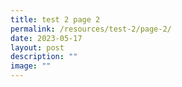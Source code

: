 ```yaml
---
title: test 2 page 2
permalink: /resources/test-2/page-2/
date: 2023-05-17
layout: post
description: ""
image: ""
---
```

